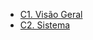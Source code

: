 - [C1. Visão Geral](/OC-Paciente/C1.%20Visão%20Geral/HOME)
- [C2. Sistema](/OC-Paciente/C1.%20Visão%20Geral/C2.%20Sistema/HOME)

